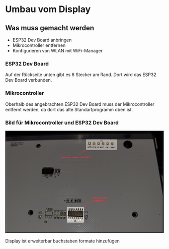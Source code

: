 # Umbau vom Display

## Was muss gemacht werden
- ESP32 Dev Board anbringen
- Mikrocontroller entfernen
- Konfigurieren von WLAN mit WiFi-Manager
### ESP32 Dev Board
Auf der Rückseite unten gibt es 6 Stecker am Rand. Dort wird das ESP32 Dev Board verbunden. 
###  Mikrocontroller
Oberhalb des angebrachten ESP32 Dev Board muss der Mikrocontroller entfernt werden, da dort das alte Standartprogramm oben ist.

### Bild für Mikrocontroller und ESP32 Dev Board
![Orte_zum_Umbauen](image.png)


Display ist erweiterbar
buchstaben formate hinzufügen